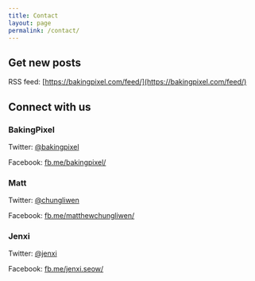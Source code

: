 ```yaml
---
title: Contact
layout: page
permalink: /contact/
---
```


## Get new posts

RSS feed: [https://bakingpixel.com/feed/](https://bakingpixel.com/feed/)

## Connect with us

### BakingPixel

Twitter: [@bakingpixel](https://twitter.com/bakingpixel/)

Facebook: [fb.me/bakingpixel/](https://fb.me/bakingpixel)

### Matt

Twitter: [@chungliwen](https://twitter.com/chungliwen/)

Facebook: [fb.me/matthewchungliwen/](https://fb.me/matthewchungliwen)

### Jenxi

Twitter: [@jenxi](https://twitter.com/jenxi/)

Facebook: [fb.me/jenxi.seow/](https://fb.me/jenxi.seow)